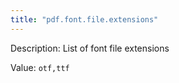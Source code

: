 ```yaml
---
title: "pdf.font.file.extensions"
---
```


Description: List of font file extensions

Value: `otf,ttf`